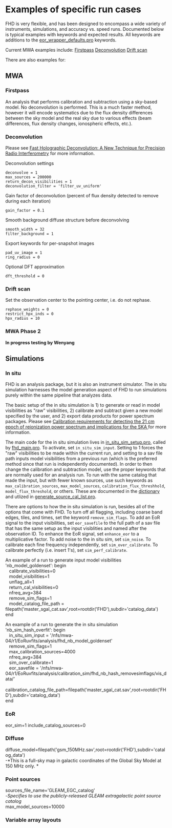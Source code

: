 # Examples of specific run cases <br />
FHD is very flexible, and has been designed to encompass a wide variety of instruments, simulations, and accuracy vs. speed runs. Documented below is typical examples with keywords and expected results. All keywords are additions to the [eor_wrapper_defaults.pro](https://github.com/EoRImaging/pipeline_scripts/blob/master/FHD_IDL_wrappers/eor_wrapper_defaults.pro) keywords. <br />

Current MWA examples include: 
[Firstpass](#firstpass) 
[Deconvolution](#deconvolution) 
[Drift scan](#drift-scan) 

There are also examples for:



## MWA <br />

### Firstpass
An analysis that performs calibration and subtraction using a sky-based model. No deconvolution is performed. This is a much faster method, however it will encode systematics due to the flux density differences between the sky model and the real sky due to various effects (beam differences, flux density changes, ionospheric effects, etc.).



### Deconvolution 
Please see [
Fast Holographic Deconvolution: A New Technique for Precision Radio Interferometry](http://adsabs.harvard.edu/cgi-bin/bib_query?arXiv:1209.1653) for more information.

Deconvolution settings   
~~~
deconvolve = 1 
max_sources = 200000
return_decon_visibilities = 1
deconvolution_filter = 'filter_uv_uniform'
~~~

Gain factor of deconvolution (percent of flux density detected to remove during each iteration)
~~~
gain_factor = 0.1
~~~

Smooth background diffuse structure before deconvolving
~~~
smooth_width = 32
filter_background = 1
~~~

Export keywords for per-snapshot images
~~~
pad_uv_image = 1
ring_radius = 0
~~~

Optional DFT approximation
~~~
dft_threshold = 0
~~~

### Drift scan
Set the observation center to the pointing center, i.e. do not rephase.  
~~~
rephase_weights = 0 
restrict_hpx_inds = 0
hpx_radius = 10
~~~

### MWA Phase 2 <br />

**In progress testing by Wenyang**

## Simulations <br />

### In situ <br />

FHD is an analysis package, but it is also an instrument simulator. The in situ simulation harnesses the model generation aspect of FHD to run simulations purely within the same pipeline that analyzes data. 

The basic setup of the in situ simulation is 1) to generate or read in model visibilities as "raw" visibilities, 2) calibrate and subtract given a new model specified by the user, and 2) export data products for power spectrum packages. Please see [Calibration requirements for detecting the 21 cm epoch of reionization power spectrum and implications for the SKA
](http://adsabs.harvard.edu/cgi-bin/bib_query?arXiv:1603.00607) for more information.

The main code for the in situ simulation lives in [in_situ_sim_setup.pro](https://github.com/EoRImaging/FHD/blob/master/simulation/in_situ/in_situ_sim_setup.pro), called by [fhd_main.pro](https://github.com/EoRImaging/FHD/blob/master/fhd_core/fhd_main.pro). To activate, set `in_situ_sim_input`. Setting to 1 forces the "raw" visibilities to be made within the current run, and setting to a sav file path inputs model visibilities from a previous run (which is the preferred method since that run is independently documented). In order to then change the calibration and subtraction model, use the proper keywords that are normally used for an analysis run. To run with the same catalog that made the input, but with fewer known sources, use such keywords as `max_calibration_sources`, `max_model_sources`, `calibration_flux_threshhold`, `model_flux_threshold`, or others. These are documented in the [dictionary](https://github.com/EoRImaging/FHD/blob/e9ef646817928e5658d8347dc150b9ffd4d7d3ee/dictionary.md) and utlized in [generate_source_cal_list.pro](https://github.com/EoRImaging/FHD/blob/e9ef646817928e5658d8347dc150b9ffd4d7d3ee/fhd_core/calibration/generate_source_cal_list.pro).

There are options to how the in situ simulation is run, besides all of the options that come with FHD. To turn off all flagging, including coarse band edges, tiles, and times, set the keyword `remove_sim_flags`. To add an EoR signal to the input visibilities, set `eor_savefile` to the full path of a sav file that has the same setup as the input visiblities and named after the observation ID. To enhance the EoR signal, set `enhance_eor` to a multiplicative factor. To add noise to the in situ sim, set `sim_noise`. To calibrate each fine frequency independently, set `sim_over_calibrate`. To calibrate perfectly (i.e. insert 1's), set `sim_perf_calibrate`.

An example of a run to generate input model visibilities <br />
'nb_model_goldenset': begin <br />
&nbsp;&nbsp;    calibrate_visibilities=0 <br />
&nbsp;&nbsp;    model_visibilities=1 <br />
&nbsp;&nbsp;    unflag_all=1 <br />
&nbsp;&nbsp;    return_cal_visibilities=0 <br />
&nbsp;&nbsp;    nfreq_avg=384 <br />
&nbsp;&nbsp;    remove_sim_flags=1 <br />
&nbsp;&nbsp;    model_catalog_file_path = filepath('master_sgal_cat.sav',root=rootdir('FHD'),subdir='catalog_data') <br />
end <br />

An example of a run to generate the in situ simulation <br />
'nb_sim_hash_overfit': begin <br />
&nbsp;&nbsp;    in_situ_sim_input = '/nfs/mwa-04/r1/EoRuvfits/analysis/fhd_nb_model_goldenset'  <br />
&nbsp;&nbsp;    remove_sim_flags=1 <br />
&nbsp;&nbsp;    max_calibration_sources=4000 <br />
&nbsp;&nbsp;    nfreq_avg=384 <br />
&nbsp;&nbsp;    sim_over_calibrate=1 <br />
&nbsp;&nbsp;    eor_savefile = '/nfs/mwa-04/r1/EoRuvfits/analysis/calibration_sim/fhd_nb_hash_removesimflags/vis_data/' <br />
&nbsp;&nbsp;    calibration_catalog_file_path=filepath('master_sgal_cat.sav',root=rootdir('FHD'),subdir='catalog_data') <br />
end <br />

### EoR <br />

eor_sim=1
include_catalog_sources=0

### Diffuse <br />

diffuse_model=filepath('gsm_150MHz.sav',root=rootdir('FHD'),subdir='catalog_data') <br />
  -*This is a full-sky map in galactic coordinates of the Global Sky Model at 150 MHz only. *

### Point sources <br />

sources_file_name='GLEAM_EGC_catalog'<br />
  -*Specifies to use the publicly-released GLEAM extragalactic point source catalog*<br />
max_model_sources=10000<br />

### Variable array layouts <br />
